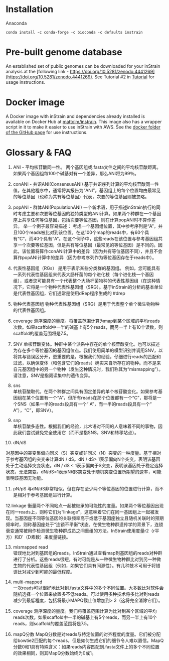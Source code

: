 # Installation
Anaconda
```
conda install -c conda-forge -c bioconda -c defaults instrain
```

# Pre-built genome database

An established set of public genomes can be downloaded for your inStrain analysis at the [following link - https://doi.org/10.5281/zenodo.4441269](https://doi.org/10.5281/zenodo.4441269). See Tutorial #2 in [Tutorial](https://instrain.readthedocs.io/en/latest/tutorial.html) for usage instructions.

# Docker image

A Docker image with inStrain and dependencies already installed is available on Docker Hub at [mattolm/instrain](https://hub.docker.com/repository/docker/mattolm/instrain). This image also has a wrapper script in it to make it easier to use inStrain with AWS. See the [docker folder of the GitHub page](https://github.com/MrOlm/inStrain/tree/v1.3.0/docker) for use instructions.

# Glossary & FAQ
1. ANI - 平均核苷酸同一性。
   两个基因组或.fasta文件之间的平均核苷酸距离。如果两个基因组每100个碱基对有一个差异，那么ANI将为99％。

2. conANI - 共识ANI(ConsensusANI)
   基于共识序列计算的平均核苷酸同一性值。在其他程序中，通常将其报告为“ANI”。基因组上的每个位置均由最常见的等位基因（也称为共有等位基因）代表，次要的等位基因则被忽略。

3. popANI - 群体ANI(PopulationANI)
   一个新术语，用于描述inStrain执行的同时考虑主要和次要等位基因的独特类型的ANI计算。如果两个种群在一个基因座上共享任何等位基因，包括次要等位基因，则在计算popANI时不算作差异。
   举一个例子最容易描述：
	   考虑一个基因组位置，其中参考序列是“A”，并且100个reads被比对到该位置。在这100个map的reads中，有60个具有“C”，而40个具有“A”。在这个例子中，这些reads在该位置与参考基因组共享一个次要等位基因，但是共有等位基因（最常见的等位基因）是不同的。因此，该位置将算作conANI计算中的差异（因为共有等位基因不同），并且不会算作popANI计算中的差异（因为参考序列作为等位基因存在于reads中）。

5. 代表性基因组（RGs）
   是用于表示某些分类群的基因组。
   例如，您可能具有一系列代表性基因组来代表大肠杆菌的每个进化枝（每个进化枝一个基因组），或者您可能具有一个代表整个大肠杆菌物种的代表性基因组（在这种情况下，它将是一个物种代表性基因组（SRG）。基于inStrain的分析的基本单位是代表性基因组，它们通常是使用dRep程序生成的 #drep

7. 物种代表基因组
   物种代表性基因组（SRG）是用于代表整个单个微生物物种的代表性基因组。

6. coverage
   测序深度的量度。将覆盖范围计算为map到某个区域的平均reads次数。如果scaffold中一半的碱基上有5个reads，而另一半上有10个读数，则scaffold的覆盖范围将是7.5。

7. SNV
   单核苷酸变体。种群中某个派系中存在的单个核苷酸变化。也可以描述为存在多个等位基因的基因组位点。我们使用简单的模型识别并调用SNV，以将其与错误区分开，更重要的是，根据我们的经验，仔细进行reads的匹配和过滤，以确保变体（和包含它们的reads）确实来自所存在的物种。而不是来自元基因组中的另一个物种（发生这种情况时，我们称其为“mismapping”）。请注意，SNV是指阅读集中的遗传变异。

8. sns  
   单核苷酸取代。在两个种群之间具有固定差异的单个核苷酸变化。如果参考基因组在某个位置有一个“A”，但所有reads在那个位置都有一个“C”，那将是一个SNS（如果一半的reads段具有一个“ A”，而一半的reads段具有一个“ A”），“C”，即SNV）。

9. snp  
   单核苷酸多态性。根据我们的经验，此术语对不同的人意味着不同的事物，因此我们尝试避免完全使用它（而不是指SNS，SNV和转移站点）。

  
10. dN/dS

对基因中的突变集偏向同义（S）突变或非同义（N）突变的一种度量。基于相对于参考基因组的突变来计算dN / dS。dN / dS> 1表示偏向N个突变，表明该基因处于主动选择突变状态。dN / dS < 1表示偏向于S突变，表明该基因处于稳定选择状态，无法突变。dN/dS=1表示N和S突变处于随机突变位置所期望的速率，可能表明该基因无功能。

11. pN/pS
与dN/dS非常相似，但在存在至少两个等位基因的位置进行计算，而不是相对于参考基因组进行计算。

12.linkage
衡量两个不同站点一起被继承的可能性的度量。如果两个等位基因出现在同一reads上，则称它们为“linkage”，这意味着它们在同一基因组上一起被发现。当基因座不同等位基因的关联频率高于或低于基因座独立且随机关联时的预期频率时，则称基因座处于“连锁不平衡”状态。在微生物种群遗传学的背景下，连锁衰变通常被用作检测微生物种群成员之间重组的方法。InStrain使用度量r2（r平方）和D'（D素数）来度量链接。

13. mismapped read  
错误地比对到基因组的reads。InStrain通过查看map到基因组的reads对种群进行了分析。这些reads很短，有时可能是从一种微生物种群比对到另一种微生物的代表性基因组（例如，如果它们具有同源性）。有几种技术可用于将错误比对减少到可能的最低程度。

14. multi-mapped  
一次reads可以很好地比对到.fasta文件中的多个不同位置。大多数比对软件会随机选择一个位置来放置多不低reads。可以使用多种技术将多比对到reads减少到最低程度，包括将最小MAPQ截止值增加到> 2（这将完全消除它们）。

15. coverage
测序深度的量度。我们将覆盖范围计算为比对到某个区域的平均reads次数。如果scaffold中一半的碱基上有5个reads，而另一半上有10个reads，则scaffold的覆盖范围将是7.5。

16. mapQ分数
MapQ分数是对reads与特定位置的对齐程度的度量。它们被分配给bowtie2匹配的每个reads，但是如何生成它们的细节令人难以置信。MapQ分数0和1具有特殊含义：如果reads内容匹配到.fasta文件上的多个不同位置的效果相同，则其MapQ分数始终为0或1。
